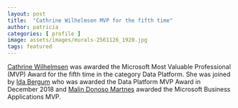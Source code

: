 ```yaml
---
layout: post
title:  "Cathrine Wilhelmsen MVP for the fifth time"
author: patricia
categories: [ profile ]
image: assets/images/murals-2561126_1920.jpg
tags: featured
---
```

[Cathrine Wilhelmsen][1] was awarded the Microsoft Most Valuable Professional (MVP) Award for the fifth time in the category Data Platform. She was joined by [Ida Bergum][2] who was awarded the Data Platform MVP Award in December 2018 and [Malin Donoso Martnes][3] awarded the Microsoft Business Applications MVP.

[1]: https://twitter.com/cathrinew
[2]: https://twitter.com/IdaBergum
[3]: https://twitter.com/MalinMartnes
